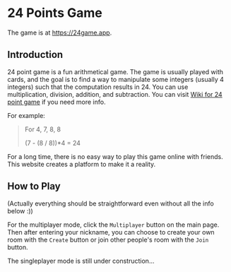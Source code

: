 # 24 Points Game
The game is at https://24game.app.
## Introduction

24 point game is a fun arithmetical game. The game is usually played with cards, and the goal is to find a way to manipulate some integers (usually 4 integers) such that the computation results in 24. You can use multiplication, division, addition, and subtraction. You can visit [Wiki for 24 point game](https://en.wikipedia.org/wiki/24_Game) if you need more info.

For example:

>For 4, 7, 8, 8
>
>(7 - (8 / 8))*4 = 24

For a long time, there is no easy way to play this game online with friends. This website creates a platform to make it a reality.

## How to Play
(Actually everything should be straightforward even without all the info below :))

For the multiplayer mode, click the `Multiplayer` button on the main page. Then after entering your nickname, you can choose to create your own room with the `Create` button or join other people's room with the `Join` button. 

The singleplayer mode is still under construction...
